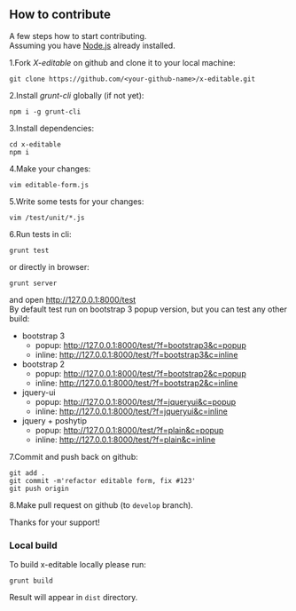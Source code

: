 ## How to contribute

A few steps how to start contributing.  
Assuming you have [Node.js](http://nodejs.org/) already installed.

1.Fork *X-editable* on github and clone it to your local machine:

````
git clone https://github.com/<your-github-name>/x-editable.git
````

2.Install *grunt-cli* globally (if not yet):

````
npm i -g grunt-cli
````

3.Install dependencies:

````
cd x-editable
npm i
````

4.Make your changes:

````
vim editable-form.js
````

5.Write some tests for your changes:

````
vim /test/unit/*.js
````

6.Run tests in cli:

````
grunt test
````

or directly in browser:

````
grunt server
````

and open http://127.0.0.1:8000/test  
By default test run on bootstrap 3 popup version, but you can test any other build:

* bootstrap 3
    * popup: http://127.0.0.1:8000/test/?f=bootstrap3&c=popup
    * inline: http://127.0.0.1:8000/test/?f=bootstrap3&c=inline
* bootstrap 2
    * popup: http://127.0.0.1:8000/test/?f=bootstrap2&c=popup
    * inline: http://127.0.0.1:8000/test/?f=bootstrap2&c=inline
* jquery-ui
    * popup: http://127.0.0.1:8000/test/?f=jqueryui&c=popup
    * inline: http://127.0.0.1:8000/test/?f=jqueryui&c=inline
* jquery + poshytip
    * popup: http://127.0.0.1:8000/test/?f=plain&c=popup
    * inline: http://127.0.0.1:8000/test/?f=plain&c=inline

7.Commit and push back on github:

````
git add .
git commit -m'refactor editable form, fix #123'
git push origin
````

8.Make pull request on github (to `develop` branch).

Thanks for your support!

### Local build

To build x-editable locally please run:

````
grunt build
````

Result will appear in `dist` directory.
